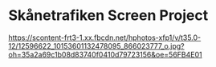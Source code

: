 # Skånetrafiken Screen Project

https://scontent-frt3-1.xx.fbcdn.net/hphotos-xfp1/v/t35.0-12/12596622_10153601132478095_866023777_o.jpg?oh=35a2a69c1b08d83740f0410d79723156&oe=56FB4E01
